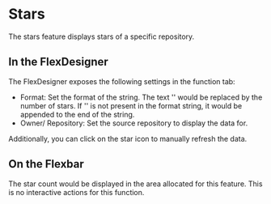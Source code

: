 # Stars

The stars feature displays stars of a specific repository.

## In the FlexDesigner

The FlexDesigner exposes the following settings in the function tab:

- Format: Set the format of the string. The text '<STARS>' would be replaced by the number of stars. If '<STARS>' is not present in the format string, it would be appended to the end of the string.
- Owner/ Repository: Set the source repository to display the data for.

Additionally, you can click on the star icon to manually refresh the data.

## On the Flexbar

The star count would be displayed in the area allocated for this feature. This is no interactive actions for this function.
